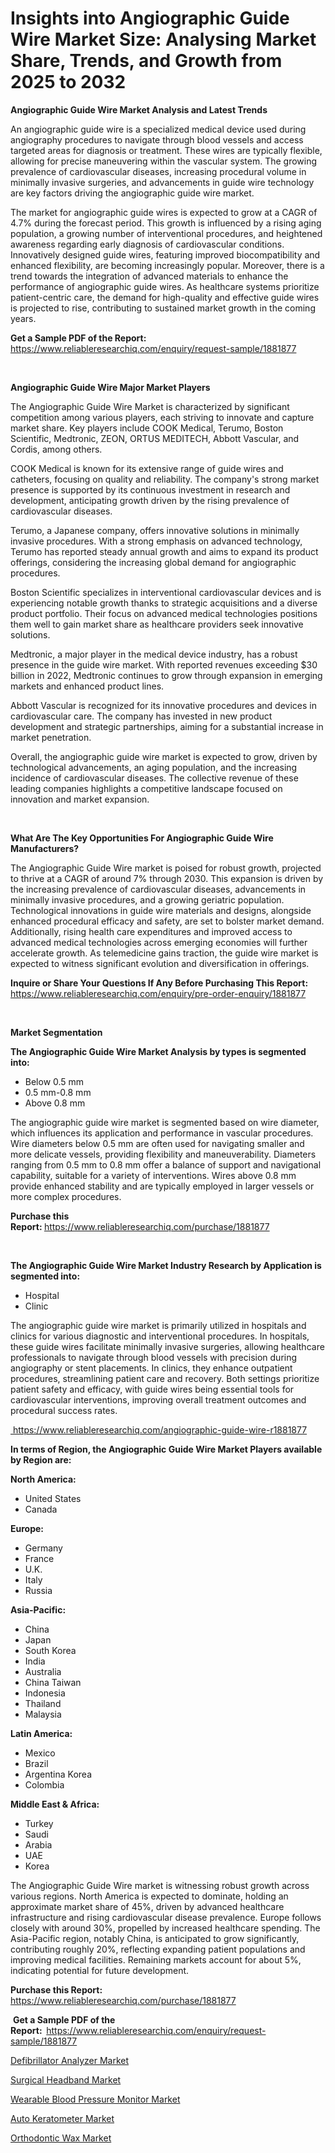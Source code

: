 <p><h1>Insights into Angiographic Guide Wire Market Size: Analysing Market Share, Trends, and Growth from 2025 to 2032</h1></p><p><strong>Angiographic Guide Wire Market Analysis and Latest Trends</strong></p>
<p><p>An angiographic guide wire is a specialized medical device used during angiography procedures to navigate through blood vessels and access targeted areas for diagnosis or treatment. These wires are typically flexible, allowing for precise maneuvering within the vascular system. The growing prevalence of cardiovascular diseases, increasing procedural volume in minimally invasive surgeries, and advancements in guide wire technology are key factors driving the angiographic guide wire market.</p><p>The market for angiographic guide wires is expected to grow at a CAGR of 4.7% during the forecast period. This growth is influenced by a rising aging population, a growing number of interventional procedures, and heightened awareness regarding early diagnosis of cardiovascular conditions. Innovatively designed guide wires, featuring improved biocompatibility and enhanced flexibility, are becoming increasingly popular. Moreover, there is a trend towards the integration of advanced materials to enhance the performance of angiographic guide wires. As healthcare systems prioritize patient-centric care, the demand for high-quality and effective guide wires is projected to rise, contributing to sustained market growth in the coming years.</p></p>
<p><strong>Get a Sample PDF of the Report:&nbsp;</strong> <a href="https://www.reliableresearchiq.com/enquiry/request-sample/1881877?utm_campaign=1842&utm_medium=2&utm_source=Github&utm_content=ia&utm_term=04032025&utm_id=angiographic-guide-wire">https://www.reliableresearchiq.com/enquiry/request-sample/1881877</a></p>
<p>&nbsp;</p>
<p><strong>Angiographic Guide Wire Major Market Players</strong></p>
<p><p>The Angiographic Guide Wire Market is characterized by significant competition among various players, each striving to innovate and capture market share. Key players include COOK Medical, Terumo, Boston Scientific, Medtronic, ZEON, ORTUS MEDITECH, Abbott Vascular, and Cordis, among others.</p><p>COOK Medical is known for its extensive range of guide wires and catheters, focusing on quality and reliability. The company's strong market presence is supported by its continuous investment in research and development, anticipating growth driven by the rising prevalence of cardiovascular diseases.</p><p>Terumo, a Japanese company, offers innovative solutions in minimally invasive procedures. With a strong emphasis on advanced technology, Terumo has reported steady annual growth and aims to expand its product offerings, considering the increasing global demand for angiographic procedures.</p><p>Boston Scientific specializes in interventional cardiovascular devices and is experiencing notable growth thanks to strategic acquisitions and a diverse product portfolio. Their focus on advanced medical technologies positions them well to gain market share as healthcare providers seek innovative solutions.</p><p>Medtronic, a major player in the medical device industry, has a robust presence in the guide wire market. With reported revenues exceeding $30 billion in 2022, Medtronic continues to grow through expansion in emerging markets and enhanced product lines.</p><p>Abbott Vascular is recognized for its innovative procedures and devices in cardiovascular care. The company has invested in new product development and strategic partnerships, aiming for a substantial increase in market penetration.</p><p>Overall, the angiographic guide wire market is expected to grow, driven by technological advancements, an aging population, and the increasing incidence of cardiovascular diseases. The collective revenue of these leading companies highlights a competitive landscape focused on innovation and market expansion.</p></p>
<p>&nbsp;</p>
<p><strong>What Are The Key Opportunities For Angiographic Guide Wire Manufacturers?</strong></p>
<p><p>The Angiographic Guide Wire market is poised for robust growth, projected to thrive at a CAGR of around 7% through 2030. This expansion is driven by the increasing prevalence of cardiovascular diseases, advancements in minimally invasive procedures, and a growing geriatric population. Technological innovations in guide wire materials and designs, alongside enhanced procedural efficacy and safety, are set to bolster market demand. Additionally, rising health care expenditures and improved access to advanced medical technologies across emerging economies will further accelerate growth. As telemedicine gains traction, the guide wire market is expected to witness significant evolution and diversification in offerings.</p></p>
<p><strong>Inquire or Share Your Questions If Any Before Purchasing This Report:</strong> <a href="https://www.reliableresearchiq.com/enquiry/pre-order-enquiry/1881877?utm_campaign=1842&utm_medium=2&utm_source=Github&utm_content=ia&utm_term=04032025&utm_id=angiographic-guide-wire">https://www.reliableresearchiq.com/enquiry/pre-order-enquiry/1881877</a></p>
<p>&nbsp;</p>
<p><strong>Market Segmentation</strong></p>
<p><strong>The Angiographic Guide Wire Market Analysis by types is segmented into:</strong></p>
<p><ul><li>Below 0.5 mm</li><li>0.5 mm-0.8 mm</li><li>Above 0.8 mm</li></ul></p>
<p><p>The angiographic guide wire market is segmented based on wire diameter, which influences its application and performance in vascular procedures. Wire diameters below 0.5 mm are often used for navigating smaller and more delicate vessels, providing flexibility and maneuverability. Diameters ranging from 0.5 mm to 0.8 mm offer a balance of support and navigational capability, suitable for a variety of interventions. Wires above 0.8 mm provide enhanced stability and are typically employed in larger vessels or more complex procedures.</p></p>
<p><strong>Purchase this Report:&nbsp;</strong><a href="https://www.reliableresearchiq.com/purchase/1881877?utm_campaign=1842&utm_medium=2&utm_source=Github&utm_content=ia&utm_term=04032025&utm_id=angiographic-guide-wire">https://www.reliableresearchiq.com/purchase/1881877</a></p>
<p>&nbsp;</p>
<p><strong>The Angiographic Guide Wire Market Industry Research by Application is segmented into:</strong></p>
<p><ul><li>Hospital</li><li>Clinic</li></ul></p>
<p><p>The angiographic guide wire market is primarily utilized in hospitals and clinics for various diagnostic and interventional procedures. In hospitals, these guide wires facilitate minimally invasive surgeries, allowing healthcare professionals to navigate through blood vessels with precision during angiography or stent placements. In clinics, they enhance outpatient procedures, streamlining patient care and recovery. Both settings prioritize patient safety and efficacy, with guide wires being essential tools for cardiovascular interventions, improving overall treatment outcomes and procedural success rates.</p></p>
<p><a href="https://www.reliableresearchiq.com/angiographic-guide-wire-r1881877?utm_campaign=1842&utm_medium=2&utm_source=Github&utm_content=ia&utm_term=04032025&utm_id=angiographic-guide-wire">&nbsp;https://www.reliableresearchiq.com/angiographic-guide-wire-r1881877</a></p>
<p><strong>In terms of Region, the Angiographic Guide Wire Market Players available by Region are:</strong></p>
<p>
    <p> <strong> North America: </strong>
        <ul>
            <li>United States</li>
            <li>Canada</li>
        </ul>
        </p> 
    <p> <strong> Europe: </strong>
        <ul>
            <li>Germany</li>
            <li>France</li>
            <li>U.K.</li>
            <li>Italy</li>
            <li>Russia</li>
        </ul>
        </p> 
    <p> <strong> Asia-Pacific: </strong>
        <ul>
            <li>China</li>
            <li>Japan</li>
            <li>South Korea</li>
            <li>India</li>
            <li>Australia</li>
            <li>China Taiwan</li>
            <li>Indonesia</li>
            <li>Thailand</li>
            <li>Malaysia</li>
        </ul>
        </p> 
    <p> <strong> Latin America: </strong>
        <ul>
            <li>Mexico</li>
            <li>Brazil</li>
            <li>Argentina Korea</li>
            <li>Colombia</li>
        </ul>
        </p> 
    <p> <strong> Middle East & Africa: </strong>
        <ul>
            <li>Turkey</li>
            <li>Saudi</li>
            <li>Arabia</li>
            <li>UAE</li>
            <li>Korea</li>
        </ul>
    </p>
    </p>
<p><p>The Angiographic Guide Wire market is witnessing robust growth across various regions. North America is expected to dominate, holding an approximate market share of 45%, driven by advanced healthcare infrastructure and rising cardiovascular disease prevalence. Europe follows closely with around 30%, propelled by increased healthcare spending. The Asia-Pacific region, notably China, is anticipated to grow significantly, contributing roughly 20%, reflecting expanding patient populations and improving medical facilities. Remaining markets account for about 5%, indicating potential for future development.</p></p>
<p><strong>Purchase this Report: </strong><a href="https://www.reliableresearchiq.com/purchase/1881877?utm_campaign=1842&utm_medium=2&utm_source=Github&utm_content=ia&utm_term=04032025&utm_id=angiographic-guide-wire">https://www.reliableresearchiq.com/purchase/1881877</a></p>
<p>&nbsp;<strong>Get a Sample PDF of the Report:&nbsp;&nbsp;</strong><a href="https://www.reliableresearchiq.com/enquiry/request-sample/1881877?utm_campaign=1842&utm_medium=2&utm_source=Github&utm_content=ia&utm_term=04032025&utm_id=angiographic-guide-wire">https://www.reliableresearchiq.com/enquiry/request-sample/1881877</a></p>
<p><strong></strong></p>
<p><p><a href="https://github.com/naingbiner7i/Market-Research-Report-List-1/blob/main/defibrillator-analyzer-market.md?utm_campaign=1842&utm_medium=2&utm_source=Github&utm_content=ia&utm_term=04032025&utm_id=angiographic-guide-wire">Defibrillator Analyzer Market</a></p><p><a href="https://github.com/zdybelzinn/Market-Research-Report-List-1/blob/main/surgical-headband-market.md?utm_campaign=1842&utm_medium=2&utm_source=Github&utm_content=ia&utm_term=04032025&utm_id=angiographic-guide-wire">Surgical Headband Market</a></p><p><a href="https://github.com/tabormahay2f/Market-Research-Report-List-1/blob/main/wearable-blood-pressure-monitor-market.md?utm_campaign=1842&utm_medium=2&utm_source=Github&utm_content=ia&utm_term=04032025&utm_id=angiographic-guide-wire">Wearable Blood Pressure Monitor Market</a></p><p><a href="https://github.com/sozanatacda/Market-Research-Report-List-1/blob/main/auto-keratometer-market.md?utm_campaign=1842&utm_medium=2&utm_source=Github&utm_content=ia&utm_term=04032025&utm_id=angiographic-guide-wire">Auto Keratometer Market</a></p><p><a href="https://github.com/ilanarohalgh/Market-Research-Report-List-1/blob/main/orthodontic-wax-market.md?utm_campaign=1842&utm_medium=2&utm_source=Github&utm_content=ia&utm_term=04032025&utm_id=angiographic-guide-wire">Orthodontic Wax Market</a></p></p>